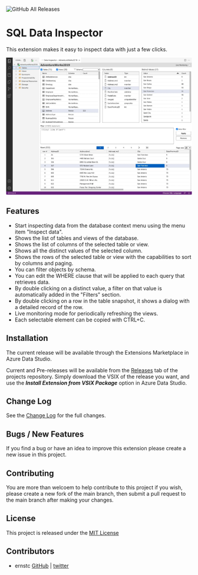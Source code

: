 ![GitHub All Releases](https://img.shields.io/github/downloads/ernstc/SqlDataInspector/total)

# SQL Data Inspector

This extension makes it easy to inspect data with just a few clicks.

![Example of dashboard](https://raw.githubusercontent.com/ernstc/SqlDataInspector/main/images/screen-061.png)

## Features

* Start inspecting data from the database context menu using the menu item "Inspect data".
* Shows the list of tables and views of the database.
* Shows the list of columns of the selected table or view.
* Shows all the distinct values of the selected column.
* Shows the rows of the selected table or view with the capabilities to sort by columns and paging.
* You can filter objects by schema.
* You can edit the WHERE clause that will be applied to each query that retrieves data.
* By double clicking on a distinct value, a filter on that value is automatically added in the "Filters" section.
* By double clicking on a row in the table snapshot, it shows a dialog with a detailed record of the row.
* Live monitoring mode for periodically refreshing the views.
* Each selectable element can be copied with CTRL+C.

## Installation

The current release will be available through the Extensions Marketplace in Azure Data Studio.

Current and Pre-releases will be available from the [Releases](https://github.com/ernstc/SqlDataInspector/releases) tab of the projects repository. Simply download the VSIX of the release you want, and use the ***Install Extension from VSIX Package*** option in Azure Data Studio.

## Change Log

See the [Change Log](./CHANGELOG.md) for the full changes.

## Bugs / New Features

If you find a bug or have an idea to improve this extension please create a new issue in this project.

## Contributing

You are more than welcoem to help contribute to this project if you wish, please create a new fork of the main branch, then submit a pull request to the main branch after making your changes.

## License

This project is released under the [MIT License](./LICENSE)

## Contributors

* ernstc [GitHub](https://github.com/ernstc) | [twitter](https://twitter.com/iErnesto)
